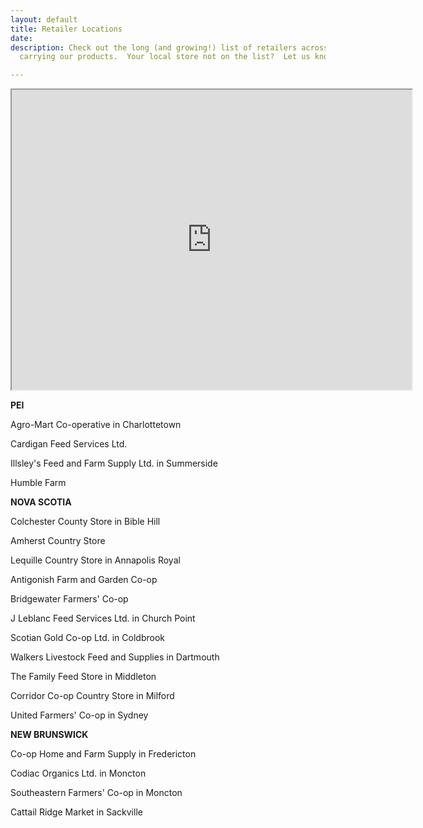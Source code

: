 ```yaml
---
layout: default
title: Retailer Locations
date: 
description: Check out the long (and growing!) list of retailers across the Maritimes
  carrying our products.  Your local store not on the list?  Let us know!

---
```

<iframe src="https://www.google.com/maps/d/u/0/embed?mid=1O5Tnl2vX9YFPPJVzGz6iI2q9JQ8" width="640" height="480"></iframe>

**PEI**

Agro-Mart Co-operative in Charlottetown

Cardigan Feed Services Ltd.

Illsley's Feed and Farm Supply Ltd. in Summerside

Humble Farm

**NOVA SCOTIA**

Colchester County Store in Bible Hill

Amherst Country Store

Lequille Country Store in Annapolis Royal

Antigonish Farm and Garden Co-op

Bridgewater Farmers' Co-op

J Leblanc Feed Services Ltd. in Church Point

Scotian Gold Co-op Ltd. in Coldbrook

Walkers Livestock Feed and Supplies in Dartmouth

The Family Feed Store in Middleton

Corridor Co-op Country Store in Milford

United Farmers' Co-op in Sydney

**NEW BRUNSWICK**

Co-op Home and Farm Supply in Fredericton

Codiac Organics Ltd. in Moncton

Southeastern Farmers' Co-op in Moncton

Cattail Ridge Market in Sackville